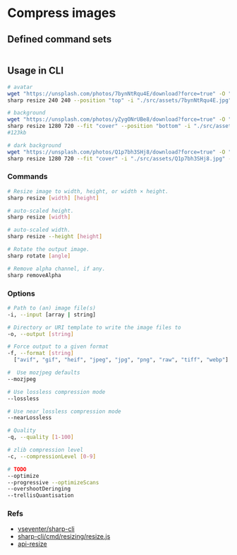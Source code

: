 
[sharp-cli]: https://github.com/vseventer/sharp-cli  
[sharp-cli/resize.js]: https://github.com/vseventer/sharp-cli/blob/master/cmd/resizing/resize.js  
[sharp-api-docs/resize]: https://sharp.pixelplumbing.com/api-resize  

# Compress images  

## Defined command sets  

  ```sh
  ```

## Usage in CLI  

  ```sh
  # avatar
  wget "https://unsplash.com/photos/7bynNtRqu4E/download?force=true" -O "./src/assets/7bynNtRqu4E.jpg"
  sharp resize 240 240 --position "top" -i "./src/assets/7bynNtRqu4E.jpg" -o "./src/assets/avatar.jpg" --format "jpg" --mozjpeg --nearLossless

  # background
  wget "https://unsplash.com/photos/yZygONrUBe8/download?force=true" -O "./src/assets/yZygONrUBe8.jpg"
  sharp resize 1280 720 --fit "cover" --position "bottom" -i "./src/assets/yZygONrUBe8.jpg" -o "./src/assets/background.jpg" --format "jpg"  --mozjpeg --nearLossless
  #123kb

  # dark background
  wget "https://unsplash.com/photos/Q1p7bh3SHj8/download?force=true" -O "./src/assets/Q1p7bh3SHj8.jpg"
  sharp resize 1280 720 --fit "cover" -i "./src/assets/Q1p7bh3SHj8.jpg" -o "./src/assets/dark-background.jpg" --format "jpg"  --mozjpeg --nearLossless
  ```

### Commands  

  ```sh
  # Resize image to width, height, or width × height.
  sharp resize [width] [height]

  # auto-scaled height.
  sharp resize [width]

  # auto-scaled width.
  sharp resize --height [height]

  # Rotate the output image.
  sharp rotate [angle]

  # Remove alpha channel, if any.
  sharp removeAlpha
  ```

### Options  

  ```sh
  # Path to (an) image file(s)
  -i, --input [array | string]

  # Directory or URI template to write the image files to
  -o, --output [string]

  # Force output to a given format
  -f, --format [string]
    ["avif", "gif", "heif", "jpeg", "jpg", "png", "raw", "tiff", "webp"]

  #  Use mozjpeg defaults
  --mozjpeg

  # Use lossless compression mode
  --lossless

  # Use near_lossless compression mode
  --nearLossless

  # Quality
  -q, --quality [1-100]

  # zlib compression level
  -c, --compressionLevel [0-9]

  # TODO
  --optimize
  --progressive --optimizeScans
  --overshootDeringing
  --trellisQuantisation
  ```  

### Refs  

- [vseventer/sharp-cli][sharp-cli]  
- [sharp-cli/cmd/resizing/resize.js][sharp-cli/resize.js]  
- [api-resize][sharp-api-docs/resize]  
